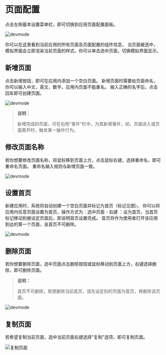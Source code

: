 # 页面配置

点击左侧基本设置菜单栏，即可切换到应用页面配置面板。

![devmode](https://docimages.blob.core.chinacloudapi.cn/images/Kris/AppsV2/page.png)

你可以在这里看到当前应用的所有页面及页面配置的组件信息。
当页面被选中，模拟界面会立即渲染当前页面的样式。你可以单击选中页面，切换模拟界面显示。

## 新增页面

点击新增按钮，即可在应用内添加一个空白页面。
新增页面时需要给页面命名，你可以输入中文，英文，数字。应用内页面不能重名。
输入正确的名字后，点击回车即可创建页面。

![devmode](https://docimages.blob.core.chinacloudapi.cn/images/Kris/AppsV2/addpages.png)

>**说明：**
>
>新增完成的页面，可在右侧“事件”栏中，为其新增事件，如，页面进入或页面离开时，触发某一操作行为。

## 修改页面名称

若你想要修改页面名称，将鼠标移到页面上方，点击鼠标右键，选择重命名，即可重命名页面。
重命名输入规则与新增页面一致。

![devmode](https://docimages.blob.core.chinacloudapi.cn/images/Kris/AppsV2/namedpages.png)

## 设置首页

新建应用时，系统将自动创建一个空白页面并标记为首页（标记见图）。
你可以将应用内任意页面设置为首页，操作方式为：选中页面 - 右键 ：设为首页，当首页标记移动到被设定页面后，即说明首页设置完成。
首页将作为使用者打开该应用到达的第一个页面，且首页不可删除。

![devmode](https://docimages.blob.core.chinacloudapi.cn/images/Kris/AppsV2/setfirstpage.png)

## 删除页面

若你想要删除页面，选中页面点击删除按钮或鼠标移动到页面上方，右键选择删除，即可删除页面。

> **说明：**
>
> 首页不可删除，若想删除当前首页，请先设定别的页面为首页，再删除该页面。

![devmode](https://docimages.blob.core.chinacloudapi.cn/images/Kris/AppsV2/deletepage.png)

## 复制页面

若希望复制当前页面，选中当前页面右键选择"复制"选项，即可复制页面。

![复制页面](https://docimages.blob.core.chinacloudapi.cn/images/Kris/Apps/copypage20210127.png)
